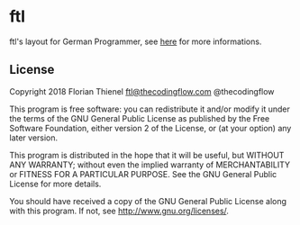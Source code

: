 # ftl

ftl's layout for German Programmer, see [here](https://github.com/ftl) for more informations.

## License

Copyright 2018 Florian Thienel ftl@thecodingflow.com @thecodingflow

This program is free software: you can redistribute it and/or modify
it under the terms of the GNU General Public License as published by
the Free Software Foundation, either version 2 of the License, or
(at your option) any later version.

This program is distributed in the hope that it will be useful,
but WITHOUT ANY WARRANTY; without even the implied warranty of
MERCHANTABILITY or FITNESS FOR A PARTICULAR PURPOSE.  See the
GNU General Public License for more details.

You should have received a copy of the GNU General Public License
along with this program.  If not, see <http://www.gnu.org/licenses/>.
